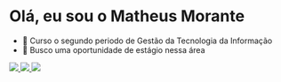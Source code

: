 ###

<h1>Olá, eu sou o Matheus Morante</h1>
<ul>
  <li>📗 Curso o segundo periodo de Gestão da Tecnologia da Informação</li>
  <li>🔭 Busco uma oportunidade de estágio nessa área</li>
</ul>
<div>
  <a href="https://www.linkedin.com/in/matheusmorante/" style="height:40px">
    <img src="https://img.icons8.com/color/344/linkedin-circled--v1.png">
  </a>
  <a href="discordapp.com/users/MatheusMorante#7378">
    <img src="https://img.icons8.com/fluency/344/discord-logo.png">
  </a>
  <a href="https://api.whatsapp.com/send?phone=5541997493547">
    <img src="https://img.icons8.com/color/344/whatsapp--v1.png">
  </a>
  
</div>

